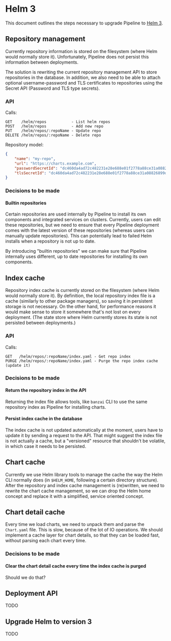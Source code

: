 # Helm 3

This document outlines the steps necessary to upgrade Pipeline to [Helm 3](https://helm.sh/blog/helm-3-released/).


## Repository management

Currently repository information is stored on the filesystem (where Helm would normally store it).
Unfortunately, Pipeline does not persist this information between deployments.

The solution is rewriting the current repository management API to store repositories in the database.
In addition, we also need to be able to attach optional username-password and TLS certificates to repositories using the Secret API
(Password and TLS type secrets).

### API

Calls:

```
GET    /helm/repos           - List helm repos
POST   /helm/repos           - Add new repo
PUT    /helm/repos/:repoName - Update repo
DELETE /helm/repos/:repoName - Delete repo
```

Repository model:

```json
{
    "name": "my-repo",
    "url": "https://charts.example.com",
    "passwordSecretId": "dc460da4ad72c482231e28e688e01f2778a88ce31a08826899d54ef7183998b5",
    "tlsSecretId": "dc460da4ad72c482231e28e688e01f2778a88ce31a08826899d54ef7183998b5"
}
```

### Decisions to be made

#### Builtin repositories

Certain repositories are used internally by Pipeline to install its own components and integrated services on clusters.
Currently, users can edit these repositories, but we need to ensure that every Pipeline deployment comes with the latest version of these repositories
(whereas users can manually update repositories). This can potentially lead to failed Helm installs when a repository is not up to date.

By introducing "builtin repositories" we can make sure that Pipeline internally uses different, up to date repositories for installing its own components.


## Index cache

Repository index cache is currently stored on the filesystem (where Helm would normally store it).
By definition, the local repository index file is a cache (similarly to other package managers),
so saving it in persistent storage is not necessary.
On the other hand, for performance reasons it would make sense to store it somewhere that's not lost on every deployment.
(The state store where Helm currently stores its state is not persisted between deployments.)

### API

Calls:

```
GET   /helm/repos/:repoName/index.yaml - Get repo index
PURGE /helm/repos/:repoName/index.yaml - Purge the repo index cache (update it)
```

### Decisions to be made

#### Return the repository index in the API

Returning the index file allows tools, like `banzai` CLI to use the same repository index as Pipeline for installing charts.

#### Persist index cache in the database

The index cache is not updated automatically at the moment, users have to update it by sending a request to the API.
That might suggest the index file is not actually a cache, but a "versioned" resource that shouldn't be volatile,
in which case it needs to be persisted.


## Chart cache

Currently we use Helm library tools to manage the cache the way the Helm CLI normally does (in `$HELM_HOME`, following a certain directory structure).
After the repository and index cache management is (re)written, we need to rewrite the chart cache management,
so we can drop the Helm home concept and replace it with a simplified, service oriented concept.


## Chart detail cache

Every time we load charts, we need to unpack them and parse the `Chart.yaml` file. This is slow, because of the lot of IO operations.
We should implement a cache layer for chart details, so that they can be loaded fast, without parsing each chart every time.

### Decisions to be made

#### Clear the chart detail cache every time the index cache is purged

Should we do that?


## Deployment API

TODO


## Upgrade Helm to version 3

TODO

